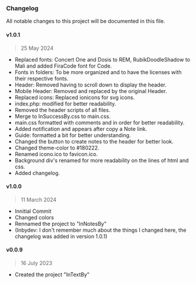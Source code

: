 ### Changelog

All notable changes to this project will be documented in this file.

#### v1.0.1
> 25 May 2024

- Replaced fonts: Concert One and Dosis to REM, RubikDoodleShadow to Mali and added FiraCode font for Code.
- Fonts in folders: To be more organized and to have the licenses with their respective fonts.
- Header: Removed having to scroll down to display the header.
- Mobile Header: Removed and replaced by the original Header.
- Replaced icons: Replaced ionicons for svg icons.
- index.php: modified for better readability.
- Removed the header scripts of all files.
- Merge to InSuccessBy.css to main.css.
- main.css formatted with comments and in order for better readability.
- Added notification and appears after copy a Note link.
- Guide: formatted a bit for better understanding.
- Changed the button to create notes to the header for better look.
- Changed theme-color to #180222.
- Renamed icono.ico to favicon.ico.
- Background div's renamed for more readability on the lines of html and css.
- Added changelog.


#### v1.0.0
> 11 March 2024

- Innitial Commit
- Changed colors
- Rennamed the project to "InNotesBy"
- (Inbydev: I don't remember much about the things I changed here, the changelog was added in version 1.0.1)

#### v0.0.9
> 16 July 2023

- Created the project "InTextBy"